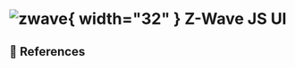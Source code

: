 # ![zwave](https://cdn.jsdelivr.net/gh/selfhst/icons/png/z-wave-js-ui.png){ width="32" } Z-Wave JS UI

## :link: References

[1]: <https://zwave-js.github.io/zwave-js-ui/>

